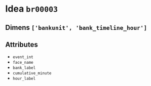 # Idea `br00003`

## Dimens `['bankunit', 'bank_timeline_hour']`

## Attributes
- `event_int`
- `face_name`
- `bank_label`
- `cumulative_minute`
- `hour_label`
